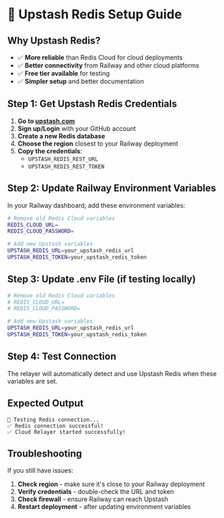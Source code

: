# 🚀 **Upstash Redis Setup Guide**

## **Why Upstash Redis?**
- ✅ **More reliable** than Redis Cloud for cloud deployments
- ✅ **Better connectivity** from Railway and other cloud platforms
- ✅ **Free tier available** for testing
- ✅ **Simpler setup** and better documentation

## **Step 1: Get Upstash Redis Credentials**

1. **Go to [upstash.com](https://upstash.com)**
2. **Sign up/Login** with your GitHub account
3. **Create a new Redis database**
4. **Choose the region** closest to your Railway deployment
5. **Copy the credentials**:
   - `UPSTASH_REDIS_REST_URL`
   - `UPSTASH_REDIS_REST_TOKEN`

## **Step 2: Update Railway Environment Variables**

In your Railway dashboard, add these environment variables:

```bash
# Remove old Redis Cloud variables
REDIS_CLOUD_URL=
REDIS_CLOUD_PASSWORD=

# Add new Upstash variables
UPSTASH_REDIS_URL=your_upstash_redis_url
UPSTASH_REDIS_TOKEN=your_upstash_redis_token
```

## **Step 3: Update .env File (if testing locally)**

```bash
# Remove old Redis Cloud variables
# REDIS_CLOUD_URL=
# REDIS_CLOUD_PASSWORD=

# Add new Upstash variables
UPSTASH_REDIS_URL=your_upstash_redis_url
UPSTASH_REDIS_TOKEN=your_upstash_redis_token
```

## **Step 4: Test Connection**

The relayer will automatically detect and use Upstash Redis when these variables are set.

## **Expected Output**

```
🧪 Testing Redis connection...
✅ Redis connection successful!
✅ Cloud Relayer started successfully!
```

## **Troubleshooting**

If you still have issues:
1. **Check region** - make sure it's close to your Railway deployment
2. **Verify credentials** - double-check the URL and token
3. **Check firewall** - ensure Railway can reach Upstash
4. **Restart deployment** - after updating environment variables
